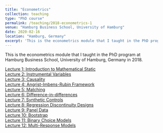 ```yaml
---
title: "Econometrics"
collection: teaching
type: "PhD course"
permalink: /teaching/2018-econometrics-1
venue: "Hamburg Business School, University of Hamburg"
date: 2020-02-16
location: "Hamburg, Germany"
excerpt: 'This is the econometrics module that I taught in the PhD program at Hamburg Business School, University of Hamburg, Germany in 2018.'
---
```


This is the econometrics module that I taught in the PhD program at Hamburg Business School, University of Hamburg, Germany in 2018.

[Lecture 1: Introduction to Mathematical Static](/files/bcb45c_00d5fa33ead94e4296defd51872a40b4.pdf)<br />
[Lecture 2: Instrumental Variables](/files/bcb45c_333497595afa4f0bb908c300bee0c795.pdf)<br />
[Lecture 3: Causality](/files/bcb45c_3a07c878b9f74cde902b1ca58bd4194f.pdf)<br />
[Lecture 4: Angrist-Imbens-Rubin Framework](/files/bcb45c_5fe385b21bcf479984644948b8d4bdb4.pdf)<br />
[Lecture 5: Matching](/files/bcb45c_3fd8ced3c19d4b829ddb3a016290b9d3.pdf)<br />
[Lecture 6: Difference-in-differences](/files/bcb45c_4526685377e54a94a3155d47f5526897.pdf)<br />
[Lecture 7: Synthetic Controls](/files/bcb45c_26868b360a654540b3cea3372710b76e.pdf)<br />
[Lecture 8: Regression Discontinuity Designs](/files/bcb45c_f93e21e6c49942aca719d2ee27072016.pdf)<br />
[Lecture 9: Panel Data](/files/bcb45c_883c4547b3894867b4ec644e09834f31.pdf)<br />
[Lecture 10: Bootstrap](/files/bcb45c_fd5759a0802b4e5fa69d1f2660f2c54a.pdf)<br />
[Lecture 11: Binary Choice Models](/files/bcb45c_67329f51dc23438287e93b7e0237cffa.pdf)<br />
[Lecture 12: Multi-Response Models](/files/bcb45c_ad07024ff34c4e95836b21503daae2df.pdf)<br />
